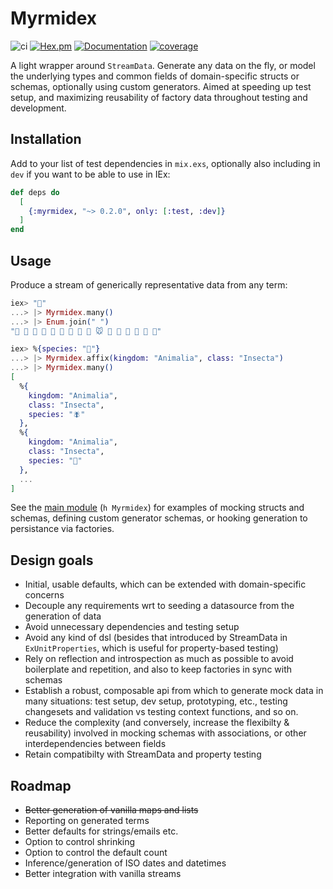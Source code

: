 # Myrmidex

![ci](https://github.com/jhwls/myrmidex/actions/workflows/ci.yml/badge.svg?event=push)
[![Hex.pm](https://img.shields.io/hexpm/v/myrmidex.svg)](https://hex.pm/packages/myrmidex)
[![Documentation](https://img.shields.io/badge/docs-grey)](https://hexdocs.pm/myrmidex)
[![coverage](https://codecov.io/gh/jHwls/myrmidex/graph/badge.svg?token=LKU73RD6E6)](https://codecov.io/gh/jHwls/myrmidex)

A light wrapper around `StreamData`. Generate any data on the fly, or model
the underlying types and common fields of domain-specific structs or schemas,
optionally using custom generators. Aimed at speeding up test setup, and
maximizing reusability of factory data throughout testing and development.

## Installation

Add to your list of test dependencies in `mix.exs`, optionally also including
in `dev` if you want to be able to use in IEx:

```elixir
def deps do
  [
    {:myrmidex, "~> 0.2.0", only: [:test, :dev]}
  ]
end
```

## Usage

Produce a stream of generically representative data from any term:

```elixir
iex> "🐜"
...> |> Myrmidex.many()
...> |> Enum.join(" ")
"🐩 🐰 🐡 🐂 🐏 🐁 🐋 🐤 🐪 🐭 🐏 🐨 🐋 🐁 🐚 🐤"

iex> %{species: "🐜"}
...> |> Myrmidex.affix(kingdom: "Animalia", class: "Insecta")
...> |> Myrmidex.many()
[
  %{
    kingdom: "Animalia",
    class: "Insecta",
    species: "🪰"
  },
  %{
    kingdom: "Animalia",
    class: "Insecta",
    species: "🐞"
  },
  ...
]

```

See the [main module](https://hexdocs.pm/myrmidex/Myrmidex.html) (`h Myrmidex`) for examples of mocking
structs and schemas, defining custom generator schemas, or hooking
generation to persistance via factories.

## Design goals

- Initial, usable defaults, which can be extended with domain-specific
  concerns
- Decouple any requirements wrt to seeding a datasource from the generation
  of data
- Avoid unnecessary dependencies and testing setup
- Avoid any kind of dsl (besides that introduced by StreamData in
  `ExUnitProperties`, which is useful for property-based testing)
- Rely on reflection and introspection as much as possible to avoid boilerplate
  and repetition, and also to keep factories in sync with schemas
- Establish a robust, composable api from which to generate mock data
  in many situations: test setup, dev setup, prototyping, etc., testing
  changesets and validation vs testing context functions, and so on.
- Reduce the complexity (and conversely, increase the flexibilty &
  reusability) involved in mocking schemas with associations, or other
  interdependencies between fields
- Retain compatibilty with StreamData and property testing

## Roadmap

- ~~Better generation of vanilla maps and lists~~
- Reporting on generated terms
- Better defaults for strings/emails etc.
- Option to control shrinking
- Option to control the default count
- Inference/generation of ISO dates and datetimes
- Better integration with vanilla streams
